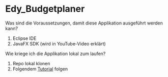 # Edy_Budgetplaner

Was sind die Voraussetzungen, damit diese Applikation ausgeführt werden kann?<br>
1. Eclipse IDE
2. JavaFX SDK (wird in YouTube-Video erklärt)

Wie kriege ich die Applikation lokal zum laufen?<br>
1. Repo lokal klonen
2. Folgendem [Tutorial](https://youtu.be/nz8P528uGjk?si=92e_E1wVpDVCfgEa) folgen
